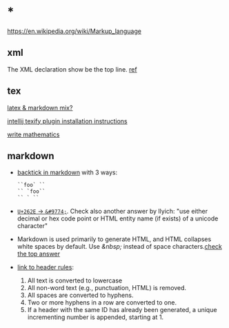 # *

https://en.wikipedia.org/wiki/Markup_language

## xml

The XML declaration show be the top line. [ref](https://stackoverflow.com/questions/19889132/error-the-processing-instruction-target-matching-xxmmll-is-not-allowed)

## tex

[latex & markdown mix?](https://stackoverflow.com/questions/2188884/how-can-i-mix-latex-in-with-markdown)

[intellij texify plugin installation instructions](https://github.com/Hannah-Sten/TeXiFy-IDEA#installation-instructions)

[write mathematics](https://en.wikibooks.org/wiki/LaTeX/Mathematics)

## markdown

- [backtick in markdown](https://meta.stackexchange.com/questions/82718/how-do-i-escape-a-backtick-within-in-line-code-in-markdown) with 3 ways:

  ```txt
  ``foo` ``
  `` `foo``
  `` ` ``
  ```

- [`U+262E` -> `&#9774;`](https://stackoverflow.com/questions/34538879/unicode-in-github-markdown/36616878). Check also another answer by llyich: "use either decimal or hex code point or HTML entity name (if exists) of a unicode character"

- Markdown is used primarily to generate HTML, and HTML collapses white spaces by default. Use _\&nbsp;_ instead of space characters.[check the top answer](https://stackoverflow.com/questions/15721373/how-do-i-ensure-that-whitespace-is-preserved-in-markdown)

- [link to header rules](https://stackoverflow.com/a/51226139/11844003):
  1. All text is converted to lowercase
  2. All non-word text (e.g., punctuation, HTML) is removed.
  3. All spaces are converted to hyphens.
  4. Two or more hyphens in a row are converted to one.
  5. If a header with the same ID has already been generated, a unique incrementing number is appended, starting at 1.

